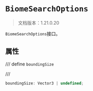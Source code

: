 # `BiomeSearchOptions`

> 文档版本：1.21.0.20

`BiomeSearchOptions`接口。

## 属性

/// define
`boundingSize`


///

```js
boundingSize: Vector3 | undefined;
```

